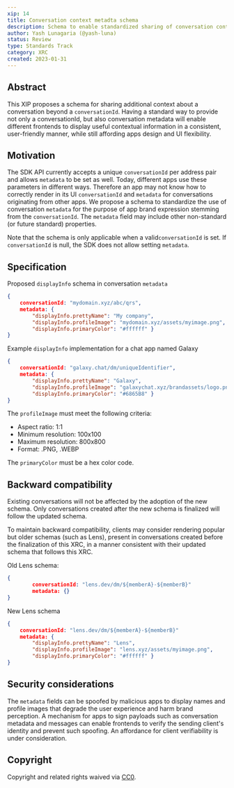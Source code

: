 ```yaml
---
xip: 14
title: Conversation context metadta schema
description: Schema to enable standardized sharing of conversation context
author: Yash Lunagaria (@yash-luna)
status: Review
type: Standards Track
category: XRC
created: 2023-01-31
---
```


## Abstract

This XIP proposes a schema for sharing additional context about a conversation beyond a `conversationId`. Having a standard way to provide not only a conversationId, but also conversation metadata will enable different frontends to display useful contextual information in a consistent, user-friendly manner, while still affording apps design and UI flexibility.

## Motivation

The SDK API currently accepts a unique `conversationId` per address pair and allows `metadata` to be set as well. Today, different apps use these parameters in different ways. Therefore an app may not know how to correctly render in its UI `conversationId` and `metadata` for conversations originating from other apps. We propose a schema to standardize the use of conversation `metadata` for the purpose of app brand expression stemming from the `conversationId`. The `metadata` field may include other non-standard (or future standard) properties.

Note that the schema is only applicable when a valid`conversationId` is set. If `conversationId` is null, the SDK does not allow setting `metadata`.

## Specification

Proposed `displayInfo` schema in conversation `metadata`

```json
{
    conversationId: "mydomain.xyz/abc/qrs",
    metadata: { 
        "displayInfo.prettyName": "My company", 
        "displayInfo.profileImage": "mydomain.xyz/assets/myimage.png", 
        "displayInfo.primaryColor": "#ffffff" }
}
```

Example `displayInfo` implementation for a chat app named Galaxy

```json
{
    conversationId: "galaxy.chat/dm/uniqueIdentifier",
    metadata: { 
        "displayInfo.prettyName": "Galaxy", 
        "displayInfo.profileImage": "galaxychat.xyz/brandassets/logo.png", 
        "displayInfo.primaryColor": "#6865B8" }
}
```

The `profileImage` must meet the following criteria:

- Aspect ratio: 1:1
- Minimum resolution: 100x100
- Maximum resolution: 800x800
- Format: .PNG, .WEBP

The `primaryColor` must be a hex color code.

## Backward compatibility

Existing conversations will not be affected by the adoption of the new schema. Only conversations created after the new schema is finalized will follow the updated schema.

To maintain backward compatibility, clients may consider rendering popular but older schemas (such as Lens), present in conversations created before the finalization of this XRC, in a manner consistent with their updated schema that follows this XRC.

Old Lens schema:

```json
{
        conversationId: "lens.dev/dm/${memberA}-${memberB}"
        metadata: {}
}
```

New Lens schema

```json
{
    conversationId: "lens.dev/dm/${memberA}-${memberB}"
    metadata: { 
        "displayInfo.prettyName": "Lens", 
        "displayInfo.profileImage": "lens.xyz/assets/myimage.png", 
        "displayInfo.primaryColor": "#ffffff" }
}
```

## Security considerations

The `metadata` fields can be spoofed by malicious apps to display names and profile images that degrade the user experience and harm brand perception. A mechanism for apps to sign payloads such as conversation metadata and messages can enable frontends to verify the sending client's identity and prevent such spoofing. An affordance for client verifiability is under consideration.

## Copyright

Copyright and related rights waived via [CC0](https://creativecommons.org/publicdomain/zero/1.0/).
